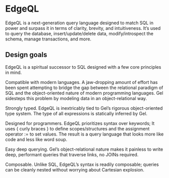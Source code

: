 # EdgeQL

EdgeQL is a next-generation query language designed to match SQL in power and surpass it in terms of clarity, brevity, and intuitiveness. It’s used to query the database, insert/update/delete data, modify/introspect the schema, manage transactions, and more.

## Design goals

EdgeQL is a spiritual successor to SQL designed with a few core principles in mind.

Compatible with modern languages. A jaw-dropping amount of effort has been spent attempting to bridge the gap between the relational paradigm of SQL and the object-oriented nature of modern programming languages. Gel sidesteps this problem by modeling data in an object-relational way.

Strongly typed. EdgeQL is inextricably tied to Gel’s rigorous object-oriented type system. The type of all expressions is statically inferred by Gel.

Designed for programmers. EdgeQL prioritizes syntax over keywords; It uses { curly braces } to define scopes/structures and the assignment operator := to set values. The result is a query language that looks more like code and less like word soup.

Easy deep querying. Gel’s object-relational nature makes it painless to write deep, performant queries that traverse links, no JOINs required.

Composable. Unlike SQL, EdgeQL’s syntax is readily composable; queries can be cleanly nested without worrying about Cartesian explosion.

